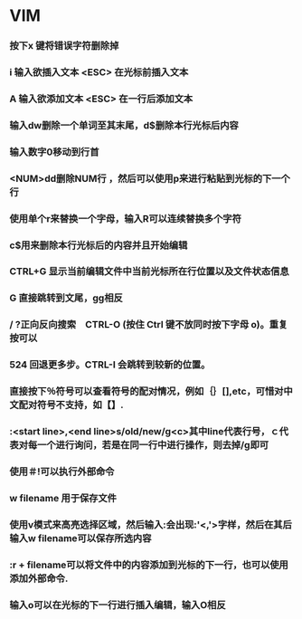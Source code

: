 # VIM

### 按下x 键将错误字符删除掉

### i   输入欲插入文本   &lt;ESC&gt;             在光标前插入文本

### A   输入欲添加文本   &lt;ESC&gt;             在一行后添加文本

### 输入dw删除一个单词至其末尾，d$删除本行光标后内容

### 输入数字0移动到行首

### &lt;NUM&gt;dd删除NUM行 ，然后可以使用p来进行粘贴到光标的下一个行

### 使用单个r来替换一个字母，输入R可以连续替换多个字符

### c$用来删除本行光标后的内容并且开始编辑

### CTRL+G 显示当前编辑文件中当前光标所在行位置以及文件状态信息

### G 直接跳转到文尾，gg相反

### / ?正向反向搜索　CTRL-O \(按住 Ctrl 键不放同时按下字母 o\)。重复按可以

### 524      回退更多步。CTRL-I 会跳转到较新的位置。

### 直接按下％符号可以查看符号的配对情况，例如｛｝\[\],etc，可惜对中文配对符号不支持，如【】.

### :&lt;start line&gt;,&lt;end line&gt;s/old/new/g&lt;c&gt;其中line代表行号，ｃ代表对每一个进行询问，若是在同一行中进行操作，则去掉/g即可

### 使用＃!可以执行外部命令

### w filename 用于保存文件

### 使用v模式来高亮选择区域，然后输入:会出现:'&lt;,'&gt;字样，然后在其后输入w filename可以保存所选内容

### :r + filename可以将文件中的内容添加到光标的下一行，也可以使用添加外部命令.

### 输入o可以在光标的下一行进行插入编辑，输入O相反



